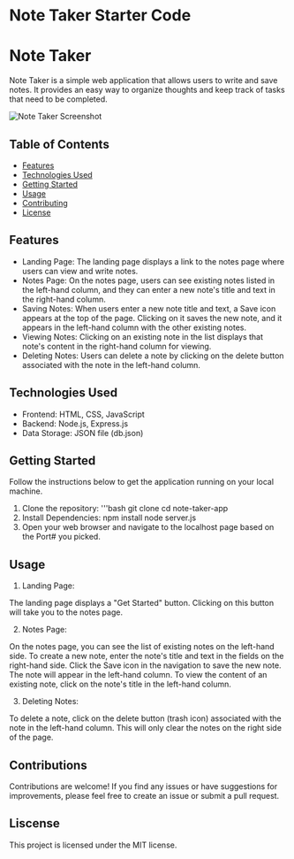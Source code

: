 # Note Taker Starter Code

# Note Taker

Note Taker is a simple web application that allows users to write and save notes. It provides an easy way to organize thoughts and keep track of tasks that need to be completed.

![Note Taker Screenshot](./screenshot.png)

## Table of Contents
- [Features](#features)
- [Technologies Used](#technologies-used)
- [Getting Started](#getting-started)
- [Usage](#usage)
- [Contributing](#contributing)
- [License](#license)

## Features

- Landing Page: The landing page displays a link to the notes page where users can view and write notes.
- Notes Page: On the notes page, users can see existing notes listed in the left-hand column, and they can enter a new note's title and text in the right-hand column.
- Saving Notes: When users enter a new note title and text, a Save icon appears at the top of the page. Clicking on it saves the new note, and it appears in the left-hand column with the other existing notes.
- Viewing Notes: Clicking on an existing note in the list displays that note's content in the right-hand column for viewing.
- Deleting Notes: Users can delete a note by clicking on the delete button associated with the note in the left-hand column.

## Technologies Used

- Frontend: HTML, CSS, JavaScript
- Backend: Node.js, Express.js
- Data Storage: JSON file (db.json)

## Getting Started

Follow the instructions below to get the application running on your local machine.

1. Clone the repository:
'''bash
git clone
cd note-taker-app
2. Install Dependencies:
npm install
node server.js
3. Open your web browser and navigate to the localhost page based on the Port# you picked.

## Usage

1. Landing Page:

The landing page displays a "Get Started" button. Clicking on this button will take you to the notes page.

2. Notes Page:

On the notes page, you can see the list of existing notes on the left-hand side.
To create a new note, enter the note's title and text in the fields on the right-hand side.
Click the Save icon in the navigation to save the new note. The note will appear in the left-hand column.
To view the content of an existing note, click on the note's title in the left-hand column.

3. Deleting Notes:

To delete a note, click on the delete button (trash icon) associated with the note in the left-hand column. This will only clear the notes on the right side of the page.

## Contributions

Contributions are welcome! If you find any issues or have suggestions for improvements, please feel free to create an issue or submit a pull request.

## Liscense

This project is licensed under the MIT license.